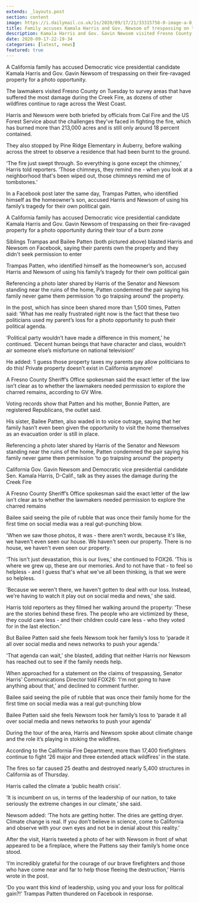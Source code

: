 ```yaml
---
extends: _layouts.post
section: content
image: https://i.dailymail.co.uk/1s/2020/09/17/21/33315758-0-image-a-8_1600374710961.jpg 
title: Family accuses Kamala Harris and Gov. Newsom of trespassing on their property for wildfire photo op 
description: Kamala Harris and Gov. Gavin Newsom visited Fresno County, CA on Tuesday to survey burn areas from the Creek fire, but Trampas and Bailee Patten have accused them of trespassing. 
date: 2020-09-17-22-19-34 
categories: [latest, news] 
featured: true 
--- 
```

A California family has accused Democratic vice presidential candidate Kamala Harris and Gov. Gavin Newsom of trespassing on their fire-ravaged property for a photo opportunity.

The lawmakers visited Fresno County on Tuesday to survey areas that have suffered the most damage during the Creek Fire, as dozens of other wildfires continue to rage across the West Coast.

Harris and Newsom were both briefed by officials from Cal Fire and the US Forest Service about the challenges they’ve faced in fighting the fire, which has burned more than 213,000 acres and is still only around 18 percent contained.

They also stopped by Pine Ridge Elementary in Auberry, before walking across the street to observe a residence that had been burnt to the ground.

‘The fire just swept through. So everything is gone except the chimney,’ Harris told reporters. ‘Those chimneys, they remind me - when you look at a neighborhood that's been wiped out, those chimneys remind me of tombstones.’

In a Facebook post later the same day, Trampas Patten, who identified himself as the homeowner’s son, accused Harris and Newsom of using his family’s tragedy for their own political gain.

A California family has accused Democratic vice presidential candidate Kamala Harris and Gov. Gavin Newsom of trespassing on their fire-ravaged property for a photo opportunity during their tour of a burn zone

Siblings Trampas and Bailee Patten (both pictured above) blasted Harris and Newsom on Facebook, saying their parents own the property and they didn't seek permission to enter 

Trampas Patten, who identified himself as the homeowner’s son, accused Harris and Newsom of using his family’s tragedy for their own political gain

Referencing a photo later shared by Harris of the Senator and Newsom standing near the ruins of the home, Patten condemned the pair saying his family never game them permission ‘to go traipsing around’ the property.

In the post, which has since been shared more than 1,500 times, Patten said: ‘What has me really frustrated right now is the fact that these two politicians used my parent’s loss for a photo opportunity to push their political agenda.

‘Political party wouldn’t have made a difference in this moment,’ he continued. ‘Decent human beings that have character and class, wouldn’t air someone else’s misfortune on national television!’

He added: ‘I guess those property taxes my parents pay allow politicians to do this! Private property doesn’t exist in California anymore!

A Fresno County Sheriff’s Office spokesman said the exact letter of the law isn’t clear as to whether the lawmakers needed permission to explore the charred remains, according to GV Wire.

Voting records show that Patten and his mother, Bonnie Patten, are registered Republicans, the outlet said.

His sister, Bailee Patten, also waded in to voice outrage, saying that her family hasn’t even been given the opportunity to visit the home themselves as an evacuation order is still in place.

Referencing a photo later shared by Harris of the Senator and Newsom standing near the ruins of the home, Patten condemned the pair saying his family never game them permission ‘to go traipsing around’ the property

California Gov. Gavin Newsom and Democratic vice presidential candidate Sen. Kamala Harris, D-Calif., talk as they asses the damage during the Creek Fire

A Fresno County Sheriff’s Office spokesman said the exact letter of the law isn’t clear as to whether the lawmakers needed permission to explore the charred remains

Bailee said seeing the pile of rubble that was once their family home for the first time on social media was a real gut-punching blow.

‘When we saw those photos, it was - there aren't words, because it's like, we haven't even seen our house. We haven't seen our property. There is no house, we haven't even seen our property.

‘This isn't just devastation, this is our lives,’ she continued to FOX26. ‘This is where we grew up, these are our memories. And to not have that - to feel so helpless - and I guess that's what we've all been thinking, is that we were so helpless.

‘Because we weren't there, we haven't gotten to deal with our loss. Instead, we're having to watch it play out on social media and news,’ she said.

Harris told reporters as they filmed her walking around the property: ‘These are the stories behind these fires. The people who are victimized by these, they could care less - and their children could care less - who they voted for in the last election.’

But Bailee Patten said she feels Newsom took her family’s loss to ‘parade it all over social media and news networks to push your agenda.’

‘That agenda can wait,’ she blasted, adding that neither Harris nor Newsom has reached out to see if the family needs help.

When approached for a statement on the claims of trespassing, Senator Harris’ Communications Director told FOX26: ‘I'm not going to have anything about that,’ and declined to comment further.

Bailee said seeing the pile of rubble that was once their family home for the first time on social media was a real gut-punching blow

Bailee Patten said she feels Newsom took her family’s loss to ‘parade it all over social media and news networks to push your agenda'



During the tour of the area, Harris and Newsom spoke about climate change and the role it’s playing in stoking the wildfires.

According to the California Fire Department, more than 17,400 firefighters continue to fight ‘26 major and three extended attack wildfires’ in the state. 

The fires so far caused 25 deaths and destroyed nearly 5,400 structures in California as of Thursday.

Harris called the climate a ‘public health crisis’.

‘It is incumbent on us, in terms of the leadership of our nation, to take seriously the extreme changes in our climate,’ she said.

Newsom added: ‘The hots are getting hotter. The dries are getting dryer. Climate change is real. If you don’t believe in science, come to California and observe with your own eyes and not be in denial about this reality.’

After the visit, Harris tweeted a photo of her with Newsom in front of what appeared to be a fireplace, where the Pattens say their family’s home once stood.

‘I’m incredibly grateful for the courage of our brave firefighters and those who have come near and far to help those fleeing the destruction,’ Harris wrote in the post.

‘Do you want this kind of leadership, using you and your loss for political gain?!’ Trampas Patten thundered on Facebook in response.

